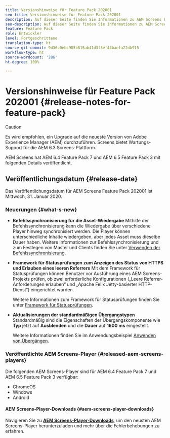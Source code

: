 ```yaml
---
title: Versionshinweise für Feature Pack 202001
seo-title: Versionshinweise für Feature Pack 202001
description: Auf dieser Seite finden Sie Informationen zu AEM Screens Feature Pack 202001, das am 31. Januar 2020 veröffentlicht wurde.
seo-description: Auf dieser Seite finden Sie Informationen zu AEM Screens Feature Pack 202001, das am 31. Januar 2020 veröffentlicht wurde.
feature: Feature Pack
role: Entwickler
level: Fortgeschrittene
translation-type: ht
source-git-commit: 9d36c0ebc985b815ab41d3f3ef44baefa22db915
workflow-type: ht
source-wordcount: '286'
ht-degree: 100%

---
```



# Versionshinweise für Feature Pack 202001 {#release-notes-for-feature-pack}

>[!CAUTION]
>
>Es wird empfohlen, ein Upgrade auf die neueste Version von Adobe Experience Manager (AEM) durchzuführen. Screens bietet Wartungs-Support für die AEM 6.3 Screens-Plattform.

AEM Screens hat AEM 6.4 Feature Pack 7 und AEM 6.5 Feature Pack 3 mit folgenden Details veröffentlicht.

## Veröffentlichungsdatum {#release-date}

Das Veröffentlichungsdatum für AEM Screens Feature Pack 202001 ist Mittwoch, 31. Januar 2020.

### Neuerungen {#what-s-new}

* **Befehlssynchronisierung für die Asset-Wiedergabe**
Mithilfe der Befehlssynchronisierung kann die Wiedergabe über verschiedene Player hinweg synchronisiert werden. Die Player können unterschiedliche Inhalte wiedergeben, aber jedes Asset muss dieselbe Dauer haben.
Weitere Informationen zur Befehlssynchronisierung und zum Festlegen von Master und Clients finden Sie unter [Verwenden der Befehlssynchronisierung](using-command-sync.md).

* **Framework für Statusprüfungen zum Anzeigen des Status von HTTPS und Erlauben eines leeren Referrers** Mit dem Framework für Statusprüfungen können Benutzer vor Ausführung eines AEM Screens-Projekts prüfen, ob zwei erforderliche Konfigurationen („Leere Referrer-Anforderungen erlauben“ und „Apache Felix Jetty-basierter HTTP-Dienst“) eingerichtet wurden.

   Weitere Informationen zum Framework für Statusprüfungen finden Sie unter [Framework für Statusprüfungen](/help/user-guide/configuring-screens-introduction.md#health-check-framework).

* **Aktualisierungen der standardmäßigen Übergangstypen**
Standardmäßig sind die Eigenschaften der Übergangskomponente wie 
**Typ** jetzt auf **Ausblenden** und die **Dauer** auf **1600 ms** eingestellt.

   Weitere Informationen finden Sie im Anwendungsbeispiel [Anwenden von Übergängen](/help/user-guide/applying-transitions.md).


### Veröffentlichte AEM Screens-Player {#released-aem-screens-players}

Die folgenden AEM Screens-Player sind für AEM 6.4 Feature Pack 7 und AEM 6.5 Feature Pack 3 verfügbar:

* ChromeOS
* Windows
* Android

#### AEM Screens-Player-Downloads {#aem-screens-player-downloads}

Navigieren Sie zu [**AEM Screens-Player-Downloads**](https://download.macromedia.com/screens/), um den neusten AEM Screens-Player herunterzuladen und mehr über die Fehlerbehebungen zu erfahren.
